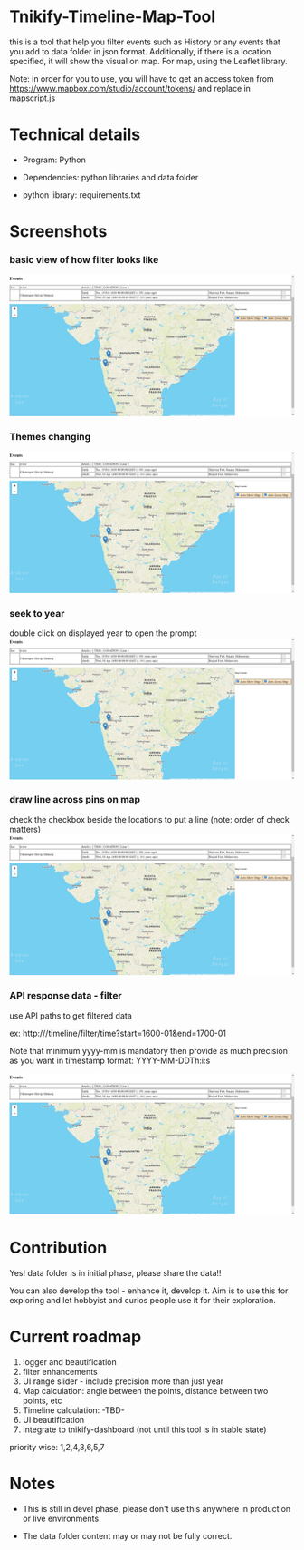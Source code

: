 # Tnikify-Timeline-Map-Tool

this is a tool that help you filter events such as History or any events that you add to data folder in json format. Additionally, if there is a location specified, it will show the visual on map. For map, using the Leaflet library.

Note: in order for you to use, you will have to get an access token from https://www.mapbox.com/studio/account/tokens/ and replace in mapscript.js

# Technical details

* Program: Python

* Dependencies: python libraries and data folder

* python library: requirements.txt

# Screenshots

### basic view of how filter looks like
![screenshot1 - base look](https://raw.githubusercontent.com/NikhilTanni/tnikify-timeline-map-tool/main/screenshots/sc1.JPG)

### Themes changing
![screenshot2 - themes](https://raw.githubusercontent.com/NikhilTanni/tnikify-timeline-map-tool/main/screenshots/sc1.JPG)

### seek to year

double click on displayed year to open the prompt
![screenshot3 - input year](https://raw.githubusercontent.com/NikhilTanni/tnikify-timeline-map-tool/main/screenshots/sc1.JPG)

### draw line across pins on map

check the checkbox beside the locations to put a line (note: order of check matters)
![screenshot4 - line on map](https://raw.githubusercontent.com/NikhilTanni/tnikify-timeline-map-tool/main/screenshots/sc1.JPG)

### API response data - filter

use API paths to get filtered data

ex: http://<serverURL>/timeline/filter/time?start=1600-01&end=1700-01

Note that minimum yyyy-mm is mandatory then provide as much precision as you want in timestamp format: YYYY-MM-DDTh:i:s

![screenshot5 - API response data](https://raw.githubusercontent.com/NikhilTanni/tnikify-timeline-map-tool/main/screenshots/sc1.JPG)

# Contribution

Yes! data folder is in initial phase, please share the data!!

You can also develop the tool - enhance it, develop it. Aim is to use this for exploring and let hobbyist and curios people use it for their exploration.

# Current roadmap

1. logger and beautification
2. filter enhancements
3. UI range slider - include precision more than just year
4. Map calculation: angle between the points, distance between two points, etc
5. Timeline calculation: -TBD-
6. UI beautification
7. Integrate to tnikify-dashboard (not until this tool is in stable state)

priority wise: 1,2,4,3,6,5,7


# Notes

* This is still in devel phase, please don't use this anywhere in production or live environments

* The data folder content may or may not be fully correct.